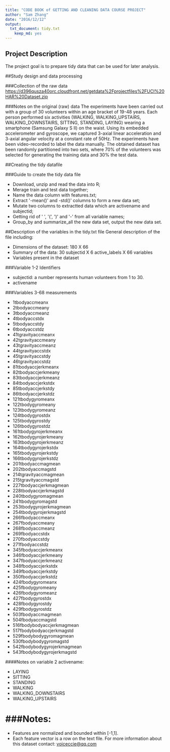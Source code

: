 ```yaml
---
title: "CODE BOOK of GETTING AND CLEANING DATA COURSE PROJECT"
author: "Sam Zhang"
date: "2016/12/12"
output:
  txt_document: tidy.txt
    keep_md: yes
---
```


## Project Description
The project goal is to prepare tidy data that can be used for later analysis.

##Study design and data processing

###Collection of the raw data
https://d396qusza40orc.cloudfront.net/getdata%2Fprojectfiles%2FUCI%20HAR%20Dataset.zip

###Notes on the original (raw) data 
The experiments have been carried out with a group of 30 volunteers within an age bracket of 19-48 years. Each person performed six activities (WALKING, WALKING_UPSTAIRS, WALKING_DOWNSTAIRS, SITTING, STANDING, LAYING) wearing a smartphone (Samsung Galaxy S II) on the waist. Using its embedded accelerometer and gyroscope, we captured 3-axial linear acceleration and 3-axial angular velocity at a constant rate of 50Hz. The experiments have been video-recorded to label the data manually. The obtained dataset has been randomly partitioned into two sets, where 70% of the volunteers was selected for generating the training data and 30% the test data.

##Creating the tidy datafile

###Guide to create the tidy data file

* Download, unzip and read the data into R;
* Merage train and test data together;
* Name the data column with features.txt;
* Extract '-mean()' and -std()' columns to form a new data set;
* Mutate two columns to extractted data which are activename and subjectid;
* Getting rid of ' ', '(', ')' and '-' from all variable names;
* Group_by and summarize_all the new data set, output the new data set.

##Description of the variables in the tidy.txt file
General description of the file including:
 - Dimensions of the dataset: 180 X 66
 - Summary of the data: 30 subjectid X 6 active_labels X 66 variables
 - Variables present in the dataset

###Variable 1-2 Identifiers

* subjectid: a number represents human volunteers from 1 to 30.
* activename

###Variables 3-68 measurements

* 1tbodyaccmeanx
* 2tbodyaccmeany
* 3tbodyaccmeanz
* 4tbodyaccstdx
* 5tbodyaccstdy
* 6tbodyaccstdz
* 41tgravityaccmeanx
* 42tgravityaccmeany
* 43tgravityaccmeanz
* 44tgravityaccstdx
* 45tgravityaccstdy
* 46tgravityaccstdz
* 81tbodyaccjerkmeanx
* 82tbodyaccjerkmeany
* 83tbodyaccjerkmeanz
* 84tbodyaccjerkstdx
* 85tbodyaccjerkstdy
* 86tbodyaccjerkstdz
* 121tbodygyromeanx
* 122tbodygyromeany
* 123tbodygyromeanz
* 124tbodygyrostdx
* 125tbodygyrostdy
* 126tbodygyrostdz
* 161tbodygyrojerkmeanx
* 162tbodygyrojerkmeany
* 163tbodygyrojerkmeanz
* 164tbodygyrojerkstdx
* 165tbodygyrojerkstdy
* 166tbodygyrojerkstdz
* 201tbodyaccmagmean
* 202tbodyaccmagstd
* 214tgravityaccmagmean
* 215tgravityaccmagstd
* 227tbodyaccjerkmagmean
* 228tbodyaccjerkmagstd
* 240tbodygyromagmean
* 241tbodygyromagstd
* 253tbodygyrojerkmagmean
* 254tbodygyrojerkmagstd
* 266fbodyaccmeanx
* 267fbodyaccmeany
* 268fbodyaccmeanz
* 269fbodyaccstdx
* 270fbodyaccstdy
* 271fbodyaccstdz
* 345fbodyaccjerkmeanx
* 346fbodyaccjerkmeany
* 347fbodyaccjerkmeanz
* 348fbodyaccjerkstdx
* 349fbodyaccjerkstdy
* 350fbodyaccjerkstdz
* 424fbodygyromeanx
* 425fbodygyromeany
* 426fbodygyromeanz
* 427fbodygyrostdx
* 428fbodygyrostdy
* 429fbodygyrostdz
* 503fbodyaccmagmean
* 504fbodyaccmagstd
* 516fbodybodyaccjerkmagmean
* 517fbodybodyaccjerkmagstd
* 529fbodybodygyromagmean
* 530fbodybodygyromagstd
* 542fbodybodygyrojerkmagmean
* 543fbodybodygyrojerkmagstd

####Notes on variable 2 activename:

* LAYING       
* SITTING       
* STANDING       
* WALKING       
* WALKING_DOWNSTAIRS       
* WALKING_UPSTAIRS

###Notes:
======
- Features are normalized and bounded within [-1,1].
- Each feature vector is a row on the text file.
For more information about this dataset contact: voiceccie@qq.com
